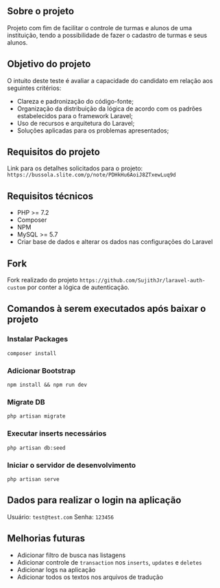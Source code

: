 ## Sobre o projeto

Projeto com fim de facilitar o controle de turmas e alunos de uma instituição, tendo a possibilidade de fazer o cadastro de turmas e seus alunos. 

## Objetivo do projeto

O intuito deste teste é avaliar a capacidade do candidato em relação aos seguintes critérios:

- Clareza e padronização do código-fonte;
- Organização da distribuição da lógica de acordo com os padrões estabelecidos para o framework Laravel;
- Uso de recursos e arquitetura do Laravel;
- Soluções aplicadas para os problemas apresentados;

## Requisitos do projeto

Link para os detalhes solicitados para o projeto: `https://bussola.slite.com/p/note/PDHkHu6AoiJ8ZTxewLuq9d`

## Requisitos técnicos

- PHP >= 7.2
- Composer
- NPM
- MySQL >= 5.7
- Criar base de dados e alterar os dados nas configurações do Laravel

## Fork

Fork realizado do projeto `https://github.com/SujithJr/laravel-auth-custom` por conter a lógica de autenticação.

## Comandos à serem executados após baixar o projeto

### Instalar Packages
`composer install`

### Adicionar Bootstrap
`npm install && npm run dev`

### Migrate DB
`php artisan migrate`

### Executar inserts necessários
`php artisan db:seed`

### Iniciar o servidor de desenvolvimento
`php artisan serve`

## Dados para realizar o login na aplicação

Usuário: `test@test.com`
Senha: `123456`

## Melhorias futuras

- Adicionar filtro de busca nas listagens
- Adicionar controle de `transaction` nos `inserts`, `updates` e `deletes`
- Adicionar logs na aplicação
- Adicionar todos os textos nos arquivos de tradução
